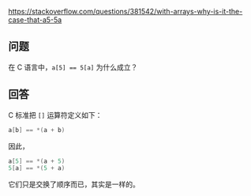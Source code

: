 <https://stackoverflow.com/questions/381542/with-arrays-why-is-it-the-case-that-a5-5a>

## 问题

在 C 语言中，`a[5] == 5[a]` 为什么成立？

## 回答

C 标准把 `[]` 运算符定义如下：

```c
a[b] == *(a + b)
```

因此，

```c
a[5] == *(a + 5)
5[a] == *(5 + a)
```

它们只是交换了顺序而已，其实是一样的。
